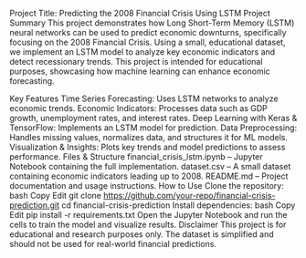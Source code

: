 Project Title: Predicting the 2008 Financial Crisis Using LSTM
Project Summary
This project demonstrates how Long Short-Term Memory (LSTM) neural networks can be used to predict economic downturns, specifically focusing on the 2008 Financial Crisis. Using a small, educational dataset, we implement an LSTM model to analyze key economic indicators and detect recessionary trends. This project is intended for educational purposes, showcasing how machine learning can enhance economic forecasting.

Key Features
Time Series Forecasting: Uses LSTM networks to analyze economic trends.
Economic Indicators: Processes data such as GDP growth, unemployment rates, and interest rates.
Deep Learning with Keras & TensorFlow: Implements an LSTM model for prediction.
Data Preprocessing: Handles missing values, normalizes data, and structures it for ML models.
Visualization & Insights: Plots key trends and model predictions to assess performance.
Files & Structure
financial_crisis_lstm.ipynb – Jupyter Notebook containing the full implementation.
dataset.csv – A small dataset containing economic indicators leading up to 2008.
README.md – Project documentation and usage instructions.
How to Use
Clone the repository:
bash
Copy
Edit
git clone https://github.com/your-repo/financial-crisis-prediction.git
cd financial-crisis-prediction
Install dependencies:
bash
Copy
Edit
pip install -r requirements.txt
Open the Jupyter Notebook and run the cells to train the model and visualize results.
Disclaimer
This project is for educational and research purposes only. The dataset is simplified and should not be used for real-world financial predictions.
